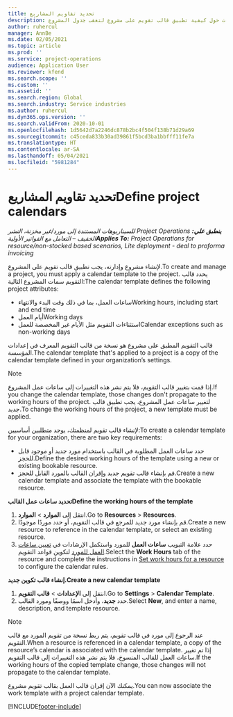 ```yaml
---
title: تحديد تقاويم المشاريع
description: يوفر هذا الموضوع معلومات حول كيفية تطبيق قالب تقويم على مشروع لتعقب جدول المشروع.
author: ruhercul
manager: AnnBe
ms.date: 02/05/2021
ms.topic: article
ms.prod: ''
ms.service: project-operations
audience: Application User
ms.reviewer: kfend
ms.search.scope: ''
ms.custom: ''
ms.assetid: ''
ms.search.region: Global
ms.search.industry: Service industries
ms.author: ruhercul
ms.dyn365.ops.version: ''
ms.search.validFrom: 2020-10-01
ms.openlocfilehash: 1d5642d7a2246dc878b2bc4f504f138b71d29a69
ms.sourcegitcommit: c45ceda833b30ad39861f5bcd3ba1bbfff11fe7a
ms.translationtype: HT
ms.contentlocale: ar-SA
ms.lasthandoff: 05/04/2021
ms.locfileid: "5981284"
---
```

# <a name="define-project-calendars"></a><span data-ttu-id="e1357-103">تحديد تقاويم المشاريع</span><span class="sxs-lookup"><span data-stu-id="e1357-103">Define project calendars</span></span>

<span data-ttu-id="e1357-104">_**ينطبق علي:** ‏‫Project Operations للسيناريوهات المستندة إلى مورد/غير مخزنة‬، ‏‫النشر الخفيف – التعامل مع الفواتير الأولية‬_</span><span class="sxs-lookup"><span data-stu-id="e1357-104">_**Applies To:** Project Operations for resource/non-stocked based scenarios, Lite deployment - deal to proforma invoicing_</span></span>

<span data-ttu-id="e1357-105">لإنشاء مشروع وإدارته، يجب تطبيق قالب تقويم على المشروع.</span><span class="sxs-lookup"><span data-stu-id="e1357-105">To create and manage a project, you must apply a calendar template to the project.</span></span> <span data-ttu-id="e1357-106">يحدد قالب التقويم سمات المشروع التالية:</span><span class="sxs-lookup"><span data-stu-id="e1357-106">The calendar template defines the following project attributes:</span></span>

- <span data-ttu-id="e1357-107">ساعات العمل، بما في ذلك وقت البدء والانتهاء</span><span class="sxs-lookup"><span data-stu-id="e1357-107">Working hours, including start and end time</span></span>
- <span data-ttu-id="e1357-108">أيام العمل</span><span class="sxs-lookup"><span data-stu-id="e1357-108">Working days</span></span>
- <span data-ttu-id="e1357-109">استثناءات التقويم مثل الأيام غير المخصصة للعمل</span><span class="sxs-lookup"><span data-stu-id="e1357-109">Calendar exceptions such as non-working days</span></span>

<span data-ttu-id="e1357-110">قالب التقويم المطبق على مشروع هو نسخة من قالب التقويم المعرف في إعدادات المؤسسة.</span><span class="sxs-lookup"><span data-stu-id="e1357-110">The calendar template that's applied to a project is a copy of the calendar template defined in your organization’s settings.</span></span>

> [!NOTE]
> <span data-ttu-id="e1357-111">إذا قمت بتغيير قالب التقويم، فلا يتم نشر هذه التغييرات إلى ساعات عمل المشروع.</span><span class="sxs-lookup"><span data-stu-id="e1357-111">If you change the calendar template, those changes don't propagate to the working hours of the project.</span></span> <span data-ttu-id="e1357-112">لتغيير ساعات عمل المشروع، يجب تطبيق قالب جديد.</span><span class="sxs-lookup"><span data-stu-id="e1357-112">To change the working hours of the project, a new template must be applied.</span></span>

<span data-ttu-id="e1357-113">لإنشاء قالب تقويم لمنظمتك، يوجد متطلبين أساسيين:</span><span class="sxs-lookup"><span data-stu-id="e1357-113">To create a calendar template for your organization, there are two key requirements:</span></span>

- <span data-ttu-id="e1357-114">حدد ساعات العمل المطلوبة في القالب باستخدام مورد جديد أو موجود قابل للحجز.</span><span class="sxs-lookup"><span data-stu-id="e1357-114">Define the desired working hours of the template using a new or existing bookable resource.</span></span>
- <span data-ttu-id="e1357-115">قم بإنشاء قالب تقويم جديد وإقران القالب بالمورد القابل للحجز.</span><span class="sxs-lookup"><span data-stu-id="e1357-115">Create a new calendar template and associate the template with the bookable resource.</span></span>

<span data-ttu-id="e1357-116">**تحديد ساعات عمل القالب**</span><span class="sxs-lookup"><span data-stu-id="e1357-116">**Define the working hours of the template**</span></span>

1. <span data-ttu-id="e1357-117">انتقل إلى **الموارد** \> **الموارد**.</span><span class="sxs-lookup"><span data-stu-id="e1357-117">Go to **Resources** \> **Resources**.</span></span>
2. <span data-ttu-id="e1357-118">قم بإنشاء مورد جديد للمرجع في قالب التقويم، أو حدد موردًا موجودًا.</span><span class="sxs-lookup"><span data-stu-id="e1357-118">Create a new resource to reference in the calendar template, or select an existing resource.</span></span>
3. <span data-ttu-id="e1357-119">حدد علامة التبويب **ساعات العمل** للمورد واستكمل الإرشادات في [تعيين ساعات العمل للمورد](https://docs.microsoft.com/dynamics365/field-service/set-work-hours-resource) لتكوين قواعد التقويم.</span><span class="sxs-lookup"><span data-stu-id="e1357-119">Select the **Work Hours** tab of the resource and complete the instructions in [Set work hours for a resource](https://docs.microsoft.com/dynamics365/field-service/set-work-hours-resource) to configure the calendar rules.</span></span>

<span data-ttu-id="e1357-120">**إنشاء قالب تكوين جديد.**</span><span class="sxs-lookup"><span data-stu-id="e1357-120">**Create a new calendar template**</span></span>

1. <span data-ttu-id="e1357-121">انتقل إلى **الإعدادات** \> **قالب التقويم**.</span><span class="sxs-lookup"><span data-stu-id="e1357-121">Go to **Settings** \> **Calendar Template**.</span></span>
2. <span data-ttu-id="e1357-122">حدد **جديد**، وأدخل اسمًا ووصفًا ومورد القالب.</span><span class="sxs-lookup"><span data-stu-id="e1357-122">Select **New**, and enter a name, description, and template resource.</span></span>

> [!NOTE]
> <span data-ttu-id="e1357-123">عند الرجوع إلى مورد في قالب تقويم، يتم ربط نسخة من تقويم المورد مع قالب التقويم.</span><span class="sxs-lookup"><span data-stu-id="e1357-123">When a resource is referenced in a calendar template, a copy of the resource’s calendar is associated with the calendar template.</span></span> <span data-ttu-id="e1357-124">إذا تم تغيير ساعات العمل للقالب المنسوخ، فلا يتم نشر هذه التغييرات إلى قالب التقويم.</span><span class="sxs-lookup"><span data-stu-id="e1357-124">If the working hours of the copied template change, those changes will not propagate to the calendar template.</span></span>

<span data-ttu-id="e1357-125">يمكنك الآن إقران قالب العمل بقالب تقويم مشروع.</span><span class="sxs-lookup"><span data-stu-id="e1357-125">You can now associate the work template with a project calendar template.</span></span>


[!INCLUDE[footer-include](../includes/footer-banner.md)]

